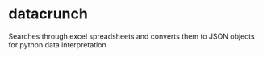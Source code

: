 # datacrunch
Searches through excel spreadsheets and converts them to JSON objects for python data interpretation
